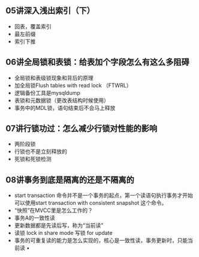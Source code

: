 
## 05讲深入浅出索引（下）
- 回表，覆盖索引
- 最左前缀
- 索引下推
## 06讲全局锁和表锁：给表加个字段怎么有这么多阻碍
- 全局锁和表级锁现象和背后的原理
- 加全局锁Flush tables with read lock （FTWRL）
- 逻辑备份工具是mysqldump
- 表锁和元数据锁（更改表结构时候使用）
- 事务中的MDL锁，语句结束后不会马上释放
## 07讲行锁功过：怎么减少行锁对性能的影响
- 两阶段锁
- 行锁也不是立刻释放的
- 死锁和死锁检测
## 08讲事务到底是隔离的还是不隔离的
- start transaction 命令并不是一个事务的起点，第一个读语句执行事务才开始可以使用start transaction with consistent snapshot 这个命令。
- “快照”在MVCC里是怎么工作的？
- 事务A的一致性读
- 更新数据都是先读后写，称为“当前读”
- 读锁 lock in share mode 写锁 for update
- 事务的可重复读的能力是怎么实现的，核心是一致性读，事务更新时，只能当前读
•

























